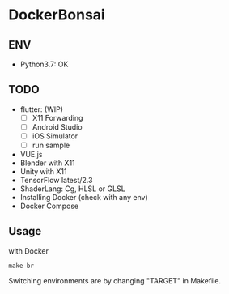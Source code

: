 # DockerBonsai

## ENV

- Python3.7: OK

## TODO

- flutter: (WIP)
  - [ ] X11 Forwarding
  - [ ] Android Studio
  - [ ] iOS Simulator
  - [ ] run sample
- VUE.js
- Blender with X11
- Unity with X11
- TensorFlow latest/2.3
- ShaderLang: Cg, HLSL or GLSL
- Installing Docker (check with any env)
- Docker Compose

## Usage

with Docker

```
make br
```

Switching environments are by changing "TARGET" in Makefile.